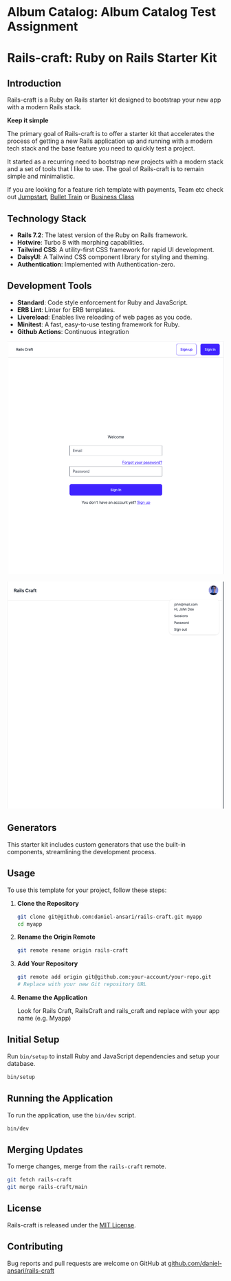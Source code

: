 # Album Catalog: Album Catalog Test Assignment

# Rails-craft: Ruby on Rails Starter Kit

## Introduction

Rails-craft is a Ruby on Rails starter kit designed to bootstrap your new app with a modern Rails stack.

**Keep it simple**

The primary goal of Rails-craft is to offer a starter kit that accelerates the process of getting a new Rails application up and running with a modern tech stack and the base feature you need to quickly test a project.

It started as a recurring need to bootstrap new projects with a modern stack and a set of tools that I like to use. The goal of Rails-craft is to remain simple and minimalistic.

If you are looking for a feature rich template with payments, Team etc check out [Jumpstart](https://jumpstartrails.com/), [Bullet Train](https://bullettrain.co/) or [Business Class](https://businessclasskit.com/)

## Technology Stack

- **Rails 7.2**: The latest version of the Ruby on Rails framework.
- **Hotwire**: Turbo 8 with morphing capabilities.
- **Tailwind CSS**: A utility-first CSS framework for rapid UI development.
- **DaisyUI**: A Tailwind CSS component library for styling and theming.
- **Authentication**: Implemented with Authentication-zero.

## Development Tools

- **Standard**: Code style enforcement for Ruby and JavaScript.
- **ERB Lint**: Linter for ERB templates.
- **Livereload**: Enables live reloading of web pages as you code.
- **Minitest**: A fast, easy-to-use testing framework for Ruby.
- **Github Actions**: Continuous integration

![Screenshots](https://raw.githubusercontent.com/daniel-ansari/rails-craft/refs/heads/main/app/assets/images/screenshots/01.png)

![Screenshots](https://raw.githubusercontent.com/daniel-ansari/rails-craft/refs/heads/main/app/assets/images/screenshots/02.png)

## Generators

This starter kit includes custom generators that use the built-in components, streamlining the development process.

## Usage

To use this template for your project, follow these steps:

1. **Clone the Repository**

   ```sh
   git clone git@github.com:daniel-ansari/rails-craft.git myapp
   cd myapp
   ```

2. **Rename the Origin Remote**

   ```sh
   git remote rename origin rails-craft
   ```

3. **Add Your Repository**

   ```sh
   git remote add origin git@github.com:your-account/your-repo.git
   # Replace with your new Git repository URL
   ```

4. **Rename the Application**

   Look for Rails Craft, RailsCraft and rails_craft and replace with your app name (e.g. Myapp)

## Initial Setup

Run `bin/setup` to install Ruby and JavaScript dependencies and setup your database.

```bash
bin/setup
```

## Running the Application

To run the application, use the `bin/dev` script.

```bash
bin/dev
```

## Merging Updates

To merge changes, merge from the `rails-craft` remote.

```bash
git fetch rails-craft
git merge rails-craft/main
```

## License

Rails-craft is released under the [MIT License](https://opensource.org/licenses/MIT).

## Contributing

Bug reports and pull requests are welcome on GitHub at [github.com/daniel-ansari/rails-craft](https://github.com/daniel-ansari/rails-craft)